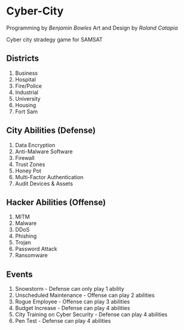 # Cyber-City

Programming by *Benjamin Bowles*
Art and Design by *Roland Catapia*

Cyber city stradegy game for SAMSAT

## Districts

1. Business
2. Hospital
3. Fire/Police
4. Industrial
5. University
6. Housing
7. Fort Sam

## City Abilities (Defense)

1. Data Encryption
2. Anti-Malware Software
3. Firewall
4. Trust Zones
5. Honey Pot
6. Multi-Factor Authentication
7. Audit Devices & Assets

## Hacker Abilities (Offense)

1. MITM
2. Malware
3. DDoS
4. Phishing
5. Trojan
6. Password Attack
7. Ransomware

## Events

1. Snowstorm - Defense can only play 1 ability
2. Unscheduled Maintenance - Offense can play 2 abilities
3. Rogue Employee - Offense can play 3 abilities
4. Budget Increase - Defense can play 4 abilities
5. City Training on Cyber Security - Defense can play 4 abilities
6. Pen Test - Defense can play 4 abilities